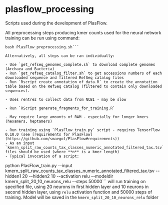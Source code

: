 # plasflow_processing

Scripts used during the development of PlasFlow.

All preprocessing steps producing kmer counts used for the neural network training can be run using command:

  ```
  bash PlasFlow_preprocessing.sh```

  Alternatively, all steps can be ran individually:

- Use `get_refseq_genomes_complete.sh` to download complete genomes (Archaea and Bacteria)
- Run `get_refseq_catalog_filter.sh` to get accessions numbers of each downloaded sequence and filtered RefSeq catalog files
- Run `Rscript create_annotation_of_data.R` to create the annotation table based on the RefSeq catalog (filtered to contain only downloaded sequences).

  - Uses rentrez to collect data from NCBI - may be slow

- Run `RScript generate_fragments_for_training.R`

  - May require large amounts of RAM - especially for longer kmers (hexamers, heptamers)

- Run training using `PlasFlow_train.py` script - requires TensorFlow 0.10.0 (see [requirements for PlasFlow](https://github.com/smaegol/PlasFlow#requirements))
  - As an input `kmern_split_raw_counts_tax_classes_numeric_annotated_filtered_tax.tsv` files should be used (where **n** is a kmer length)
  - Typical invocation of a script:

  ```
  python PlasFlow_train.py --input kmern_split_raw_counts_tax_classes_numeric_annotated_filtered_tax.tsv --hidden1 20 --hidden2 10 --activation relu --modeldir kmern_split_20_10_neurons_relu --steps 50000```
    will run training on specified file, using 20 neurons in first hidden layer and 10 neurons in second hidden layer, using `relu` activation function and 50000 steps of training. Model will be saved in the `kmern_split_20_10_neurons_relu` folder
